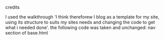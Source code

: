 credits

I used the walkthrough 'I think thereforew I blog as a template for my site, using its structure to suits my sites needs and changing the code to get what i needed done'. the following code was taken and unchanged: nav section of base.html


